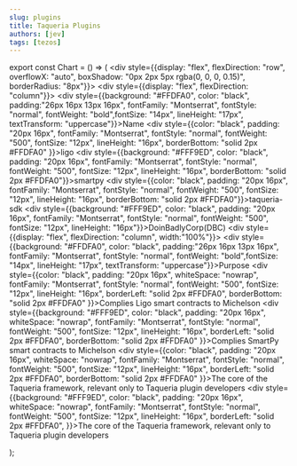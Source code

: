 ```yaml
---
slug: plugins
title: Taqueria Plugins
authors: [jev]
tags: [tezos]
---
```



export const Chart = () => (
    <div style={{display: "flex", flexDirection: "row", overflowX: "auto", boxShadow: "0px 2px 5px rgba(0, 0, 0, 0.15)", borderRadius: "8px"}}>
      <div style={{display: "flex", flexDirection: "column"}}>
        <div style={{background: "#FFDFA0", color: "black", padding:"26px 16px 13px 16px", fontFamily: "Montserrat", fontStyle: "normal", fontWeight: "bold",fontSize: "14px", lineHeight: "17px", textTransform: "uppercase"}}>Name</div>
        <div style={{color: "black", padding: "20px 16px", fontFamily: "Montserrat", fontStyle: "normal", fontWeight: "500", fontSize: "12px", lineHeight: "16px", borderBottom: "solid 2px #FFDFA0" }}>ligo</div>
        <div style={{background: "#FFF9ED", color: "black", padding: "20px 16px", fontFamily: "Montserrat", fontStyle: "normal", fontWeight: "500", fontSize: "12px", lineHeight: "16px", borderBottom: "solid 2px #FFDFA0"}}>smartpy</div>
        <div style={{color: "black", padding: "20px 16px", fontFamily: "Montserrat", fontStyle: "normal", fontWeight: "500", fontSize: "12px", lineHeight: "16px", borderBottom: "solid 2px #FFDFA0"}}>taqueria-sdk</div>
      <div style={{background: "#FFF9ED", color: "black", padding: "20px 16px", fontFamily: "Montserrat", fontStyle: "normal", fontWeight: "500", fontSize: "12px", lineHeight: "16px"}}>DoinBadlyCorp(DBC)</div>
      </div>
      <div style={{display: "flex", flexDirection: "column", width:"100%"}}>
        <div style={{background: "#FFDFA0", color: "black", padding:"26px 16px 13px 16px", fontFamily: "Montserrat", fontStyle: "normal", fontWeight: "bold",fontSize: "14px", lineHeight: "17px", textTransform: "uppercase"}}>Purpose</div>
        <div style={{color: "black", padding: "20px 16px", whiteSpace: "nowrap", fontFamily: "Montserrat", fontStyle: "normal", fontWeight: "500", fontSize: "12px", lineHeight: "16px", borderLeft: "solid 2px #FFDFA0", borderBottom: "solid 2px #FFDFA0"  }}>Complies Ligo smart contracts to Michelson</div>
        <div style={{background: "#FFF9ED", color: "black", padding: "20px 16px", whiteSpace: "nowrap", fontFamily: "Montserrat", fontStyle: "normal", fontWeight: "500", fontSize: "12px", lineHeight: "16px", borderLeft: "solid 2px #FFDFA0", borderBottom: "solid 2px #FFDFA0" }}>Complies SmartPy smart contracts to Michelson</div>
        <div style={{color: "black", padding: "20px 16px", whiteSpace: "nowrap", fontFamily: "Montserrat", fontStyle: "normal", fontWeight: "500", fontSize: "12px", lineHeight: "16px", borderLeft: "solid 2px #FFDFA0", borderBottom: "solid 2px #FFDFA0" }}>The core of the Taqueria framework, relevant only to Taqueria plugin developers</div>
        <div style={{background: "#FFF9ED", color: "black", padding: "20px 16px", whiteSpace: "nowrap", fontFamily: "Montserrat", fontStyle: "normal", fontWeight: "500", fontSize: "12px", lineHeight: "16px", borderLeft: "solid 2px #FFDFA0", }}>The core of the Taqueria framework, relevant only to Taqueria plugin developers</div>
    </div>
 </div>
);

<Chart />
